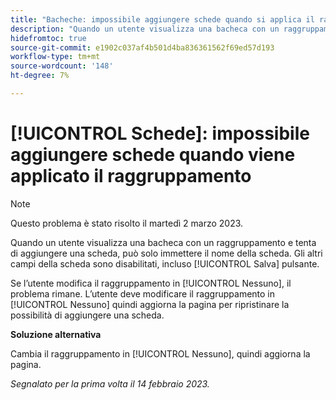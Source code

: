 ```yaml
---
title: "Bacheche: impossibile aggiungere schede quando si applica il raggruppamento"
description: "Quando un utente visualizza una bacheca con un raggruppamento e tenta di aggiungere una scheda, può solo immettere il nome della scheda. Gli altri campi della scheda sono disabilitati, incluso il pulsante Salva."
hidefromtoc: true
source-git-commit: e1902c037af4b501d4ba836361562f69ed57d193
workflow-type: tm+mt
source-wordcount: '148'
ht-degree: 7%

---
```



# [!UICONTROL Schede]: impossibile aggiungere schede quando viene applicato il raggruppamento

>[!NOTE]
>
>Questo problema è stato risolto il martedì 2 marzo 2023.

Quando un utente visualizza una bacheca con un raggruppamento e tenta di aggiungere una scheda, può solo immettere il nome della scheda. Gli altri campi della scheda sono disabilitati, incluso [!UICONTROL Salva] pulsante.

Se l’utente modifica il raggruppamento in [!UICONTROL Nessuno], il problema rimane. L’utente deve modificare il raggruppamento in [!UICONTROL Nessuno] quindi aggiorna la pagina per ripristinare la possibilità di aggiungere una scheda.

**Soluzione alternativa**

Cambia il raggruppamento in [!UICONTROL Nessuno], quindi aggiorna la pagina.

_Segnalato per la prima volta il 14 febbraio 2023._


